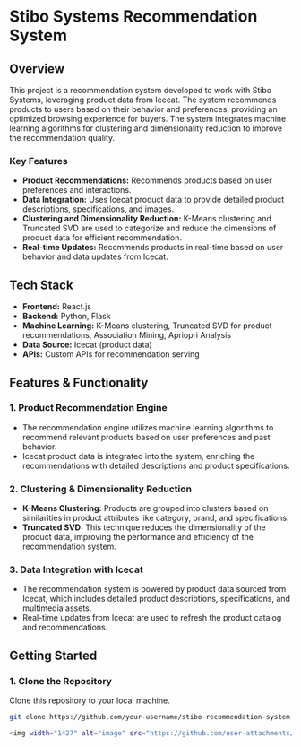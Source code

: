 # Stibo Systems Recommendation System

## Overview
This project is a recommendation system developed to work with Stibo Systems, leveraging product data from Icecat. The system recommends products to users based on their behavior and preferences, providing an optimized browsing experience for buyers. The system integrates machine learning algorithms for clustering and dimensionality reduction to improve the recommendation quality.

### Key Features
- **Product Recommendations:** Recommends products based on user preferences and interactions.
- **Data Integration:** Uses Icecat product data to provide detailed product descriptions, specifications, and images.
- **Clustering and Dimensionality Reduction:** K-Means clustering and Truncated SVD are used to categorize and reduce the dimensions of product data for efficient recommendation.
- **Real-time Updates:** Recommends products in real-time based on user behavior and data updates from Icecat.

## Tech Stack
- **Frontend:** React.js
- **Backend:** Python, Flask
- **Machine Learning:** K-Means clustering, Truncated SVD for product recommendations, Association Mining, Apriopri Analysis
- **Data Source:** Icecat (product data)
- **APIs:** Custom APIs for recommendation serving

## Features & Functionality

### 1. **Product Recommendation Engine**
- The recommendation engine utilizes machine learning algorithms to recommend relevant products based on user preferences and past behavior.
- Icecat product data is integrated into the system, enriching the recommendations with detailed descriptions and product specifications.

### 2. **Clustering & Dimensionality Reduction**
- **K-Means Clustering:** Products are grouped into clusters based on similarities in product attributes like category, brand, and specifications.
- **Truncated SVD:** This technique reduces the dimensionality of the product data, improving the performance and efficiency of the recommendation system.

### 3. **Data Integration with Icecat**
- The recommendation system is powered by product data sourced from Icecat, which includes detailed product descriptions, specifications, and multimedia assets.
- Real-time updates from Icecat are used to refresh the product catalog and recommendations.

## Getting Started


### 1. **Clone the Repository**
Clone this repository to your local machine.

```bash
git clone https://github.com/your-username/stibo-recommendation-system.git

<img width="1427" alt="image" src="https://github.com/user-attachments/assets/4c6278f9-b488-408d-9cf7-72519f151e3b" />


